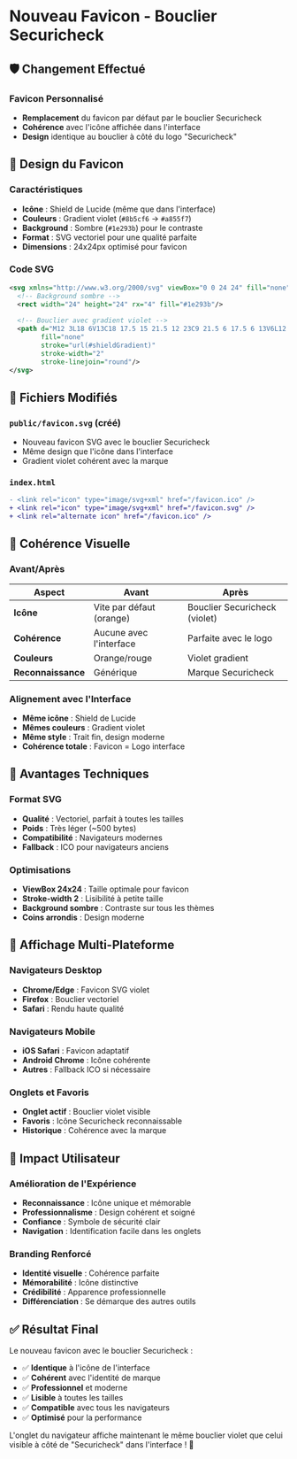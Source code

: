 # Nouveau Favicon - Bouclier Securicheck

## 🛡️ Changement Effectué

### Favicon Personnalisé
- **Remplacement** du favicon par défaut par le bouclier Securicheck
- **Cohérence** avec l'icône affichée dans l'interface
- **Design** identique au bouclier à côté du logo "Securicheck"

## 🎨 Design du Favicon

### Caractéristiques
- **Icône** : Shield de Lucide (même que dans l'interface)
- **Couleurs** : Gradient violet (`#8b5cf6` → `#a855f7`)
- **Background** : Sombre (`#1e293b`) pour le contraste
- **Format** : SVG vectoriel pour une qualité parfaite
- **Dimensions** : 24x24px optimisé pour favicon

### Code SVG
```svg
<svg xmlns="http://www.w3.org/2000/svg" viewBox="0 0 24 24" fill="none">
  <!-- Background sombre -->
  <rect width="24" height="24" rx="4" fill="#1e293b"/>
  
  <!-- Bouclier avec gradient violet -->
  <path d="M12 3L18 6V13C18 17.5 15 21.5 12 23C9 21.5 6 17.5 6 13V6L12 3Z" 
        fill="none" 
        stroke="url(#shieldGradient)" 
        stroke-width="2" 
        stroke-linejoin="round"/>
</svg>
```

## 📁 Fichiers Modifiés

### `public/favicon.svg` (créé)
- Nouveau favicon SVG avec le bouclier Securicheck
- Même design que l'icône dans l'interface
- Gradient violet cohérent avec la marque

### `index.html`
```diff
- <link rel="icon" type="image/svg+xml" href="/favicon.ico" />
+ <link rel="icon" type="image/svg+xml" href="/favicon.svg" />
+ <link rel="alternate icon" href="/favicon.ico" />
```

## 🎯 Cohérence Visuelle

### Avant/Après
| Aspect | Avant | Après |
|--------|-------|-------|
| **Icône** | Vite par défaut (orange) | Bouclier Securicheck (violet) |
| **Cohérence** | Aucune avec l'interface | Parfaite avec le logo |
| **Couleurs** | Orange/rouge | Violet gradient |
| **Reconnaissance** | Générique | Marque Securicheck |

### Alignement avec l'Interface
- **Même icône** : Shield de Lucide
- **Mêmes couleurs** : Gradient violet
- **Même style** : Trait fin, design moderne
- **Cohérence totale** : Favicon = Logo interface

## 🔧 Avantages Techniques

### Format SVG
- **Qualité** : Vectoriel, parfait à toutes les tailles
- **Poids** : Très léger (~500 bytes)
- **Compatibilité** : Navigateurs modernes
- **Fallback** : ICO pour navigateurs anciens

### Optimisations
- **ViewBox 24x24** : Taille optimale pour favicon
- **Stroke-width 2** : Lisibilité à petite taille
- **Background sombre** : Contraste sur tous les thèmes
- **Coins arrondis** : Design moderne

## 📱 Affichage Multi-Plateforme

### Navigateurs Desktop
- **Chrome/Edge** : Favicon SVG violet
- **Firefox** : Bouclier vectoriel
- **Safari** : Rendu haute qualité

### Navigateurs Mobile
- **iOS Safari** : Favicon adaptatif
- **Android Chrome** : Icône cohérente
- **Autres** : Fallback ICO si nécessaire

### Onglets et Favoris
- **Onglet actif** : Bouclier violet visible
- **Favoris** : Icône Securicheck reconnaissable
- **Historique** : Cohérence avec la marque

## 🚀 Impact Utilisateur

### Amélioration de l'Expérience
- **Reconnaissance** : Icône unique et mémorable
- **Professionnalisme** : Design cohérent et soigné
- **Confiance** : Symbole de sécurité clair
- **Navigation** : Identification facile dans les onglets

### Branding Renforcé
- **Identité visuelle** : Cohérence parfaite
- **Mémorabilité** : Icône distinctive
- **Crédibilité** : Apparence professionnelle
- **Différenciation** : Se démarque des autres outils

## ✅ Résultat Final

Le nouveau favicon avec le bouclier Securicheck :
- ✅ **Identique** à l'icône de l'interface
- ✅ **Cohérent** avec l'identité de marque
- ✅ **Professionnel** et moderne
- ✅ **Lisible** à toutes les tailles
- ✅ **Compatible** avec tous les navigateurs
- ✅ **Optimisé** pour la performance

L'onglet du navigateur affiche maintenant le même bouclier violet que celui visible à côté de "Securicheck" dans l'interface ! 🎉
